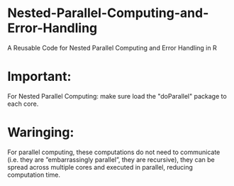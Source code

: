 # Nested-Parallel-Computing-and-Error-Handling
A Reusable Code for Nested Parallel Computing and Error Handling in R

# Important:
For Nested Parallel Computing: make sure load the "doParallel" package to each core.

# Waringing:
For parallel computing, these computations do not need to communicate (i.e. they are ”embarrassingly parallel”, they are recursive), they can be spread across multiple cores and executed in parallel, reducing computation time.
